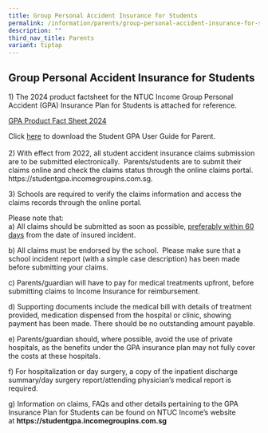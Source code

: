 ```yaml
---
title: Group Personal Accident Insurance for Students
permalink: /information/parents/group-personal-accident-insurance-for-students/
description: ""
third_nav_title: Parents
variant: tiptap
---
```

<h2>Group Personal Accident Insurance for Students</h2>
<p>1) The 2024 product factsheet for the NTUC Income Group Personal Accident
(GPA) Insurance Plan for Students is attached for reference.</p>
<p><a href="/files/Product_Fact_Sheet_Year_2024.pdf" rel="noopener noreferrer nofollow" target="_blank">GPA Product Fact Sheet 2024</a>&nbsp;</p>
<p>Click <a href="/files/Student GPA User Guide - Parent.pdf" rel="noopener noreferrer nofollow" target="_blank">here</a> to
download the Student GPA User Guide for Parent.
<br>
<br>2) With effect from 2022, all student accident insurance claims submission
are to be submitted electronically.&nbsp; Parents/students are to submit
their claims online and check the claims status through the online claims
portal. <a rel="noopener noreferrer nofollow" target="_blank">https://studentgpa.incomegroupins.com.sg</a>.&nbsp;</p>
<p>3) Schools are required to verify the claims information and access the
claims records through the online portal.&nbsp;</p>
<p>Please note that:
<br>a) All claims should be submitted as soon as possible, <u>preferably within 60 days</u> from
the date of insured incident.</p>
<p>b) All claims must be endorsed by the school.&nbsp; Please make sure that
a school incident report (with a simple case description) has been made
before submitting your claims.</p>
<p>c) Parents/guardian will have to pay for medical treatments upfront, before
submitting claims to Income Insurance for reimbursement.&nbsp;</p>
<p>d) Supporting documents include the medical bill with details of treatment
provided, medication dispensed from the hospital or clinic, showing payment
has been made. There should be no outstanding amount payable.</p>
<p>e) Parents/guardian should, where possible, avoid the use of private hospitals,
as the benefits under the GPA insurance plan may not fully cover the costs
at these hospitals.</p>
<p>f) For hospitalization or day surgery, a copy of the inpatient discharge
summary/day surgery report/attending physician’s medical report is required.</p>
<p>g) Information on claims, FAQs and other details pertaining to the GPA
Insurance Plan for Students can be found on NTUC Income’s website at&nbsp;<strong><a rel="noopener noreferrer nofollow" target="_blank">https://studentgpa.incomegroupins.com.sg</a></strong>
</p>